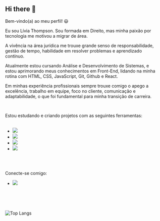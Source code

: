## Hi there 👋

Bem-vindo(a) ao meu perfil! :smiley:

Eu sou Lívia Thompson. Sou formada em Direito, mas minha paixão por tecnologia me motivou a migrar de área. 

A vivência na área jurídica me trouxe grande senso de responsabilidade, gestão de tempo, habilidade em resolver problemas e aprendizado contínuo. 

Atualmente estou cursando Análise e Desenvolvimento de Sistemas, e estou aprimorando meus conhecimentos em Front-End, lidando na minha rotina com HTML, CSS, JavaScript, Git, Github e React. 

Em minhas experiência profissionais sempre trouxe comigo o apego a excelência, trabalho em equipe, foco no cliente, comunicação e adaptabilidade, o que foi fundamental para minha transição de carreira. 

<br>

Estou estudando e criando projetos com as seguintes ferramentas: 
<br>
<br>
- <img src ="https://img.shields.io/badge/HTML5-E34F26?style=for-the-badge&logo=html5&logoColor=white" />
- <img src ="https://img.shields.io/badge/CSS-239120?&style=for-the-badge&logo=css3&logoColor=white" />
- <img src="https://img.shields.io/badge/JavaScript-F7DF1E?style=for-the-badge&logo=javascript&logoColor=black" />
- <img src="https://img.shields.io/badge/React-20232A?style=for-the-badge&logo=react&logoColor=61DAFB" />

<br>
<br>

Conecte-se comigo: 

- <a href="https://linkedin.com/in/líviaps-thompson-/"> <img src = "https://img.shields.io/badge/LinkedIn-0077B5?style=for-the-badge&logo=linkedin&logoColor=white" /> </a>

<br>
<br>
<br>

![Top Langs](https://github-readme-stats.vercel.app/api/top-langs/?username=Liviathompson&layout=compact)
